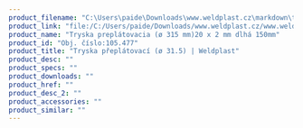 ```yaml
---
product_filename: "C:\Users\paide\Downloads\www.weldplast.cz\markdown\tryska-preplatovaci-o-315.md"
product_link: "file:/C:/Users/paide/Downloads/www.weldplast.cz/www.weldplast.cz/sk/tryska-preplatovaci-o-315"
product_name: "Tryska preplátovacia (ø 315 mm)20 x 2 mm dlhá 150mm"
product_id: "Obj. číslo:105.477"
product_title: "Tryska přeplátovací (ø 31.5) | Weldplast"
product_desc: ""
product_specs: ""
product_downloads: ""
product_href: ""
product_desc_2: ""
product_accessories: ""
product_similar: ""
---
```

